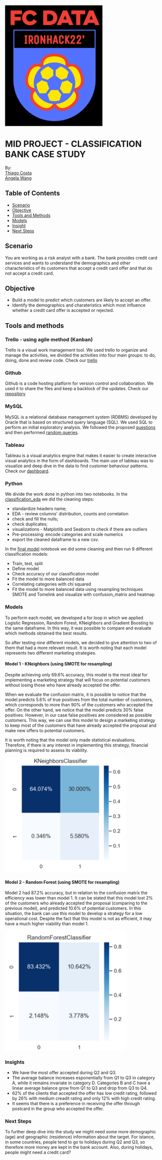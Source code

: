 ![alt text](https://github.com/cosfer2804/FCDATA/blob/main/screenshot/logo.png)

# MID PROJECT - CLASSIFICATION BANK CASE STUDY

By: <br/>
[Thiago Costa](https://www.linkedin.com/in/cosfer-thiago/)<br/>
[Angela Wang](https://www.linkedin.com/in/angela-wang-716632b1/)

## Table of Contents
- [Scenario](#scenario)
- [Objective](#objective)
- [Tools and Methods](#tools-and-methods)
- [Models](#models)
- [Insight](#insights)
- [Next Steps](#next-steps)

## Scenario
You are working as a risk analyst with a bank. The bank provides credit card services and wants to understand the demographics and other characteristics of its customers that accept a credit card offer and that do not accept a credit card.

## Objective
* Build a model to predict which customers are likely to accept an offer.
* Identify the demographics and charateristics which most influence whether a credit card offer is accepted or rejected.

## Tools and methods

### Trello - using agile method (Kanban)
Trello is a visual work management tool. We used trello to organize and manage the activities, we divided the activities into four main groups: to do, doing, done and review code. Check our [trello](https://trello.com/b/I8S3Yl00/fc-data)

### Github
Github is a code hosting platform for version control and collaboration. We used it to share the files and keep a backlock of the updates. Check our [repository](https://github.com/cosfer2804/FCDATA)

### MySQL
MySQL is a relational database management system (RDBMS) developed by Oracle that is based on structured query language (SQL).
We used SQL to perform an initial exploratory analysis. We followed the proposed [questions](https://github.com/cosfer2804/FCDATA/blob/main/sql/sql%20analysis.sql) and then performed [random queries](https://github.com/cosfer2804/FCDATA/blob/main/sql/eda_queries.sql).

### Tableau
Tableau is a visual analytics engine that makes it easier to create interactive visual analytics in the form of dashboards. The main use of tableau was to visualize and deep dive in the data to find customer behaviour patterns. Check our [dashboard](https://public.tableau.com/app/profile/angela6850/viz/FCdataclassification/Dashboard?publish=yes).

### Python
We divide the work done in python into two notebooks.
In the [classification_eda](https://github.com/cosfer2804/FCDATA/blob/main/python/classification_eda.ipynb) we did the cleaning steps:
* standardize headers name;
* EDA - review columns' distribution, counts and correlation
* check and fill the nulls;
* check duplicates;
* visualizations - Matplotlib and Seaborn to check if there are outliers
* Pre-processing: encode categories and scale numerics
* export the cleaned dataframe to a new csv.

In the [final model](https://github.com/cosfer2804/FCDATA/blob/main/python/classification_final.ipynb) notebook we did some cleaning and then run 9 different classification models:
* Train, test, split
* Define model
* Check accuracy of our classification model
* Fit the model to more balanced data
* Correlating categories with chi squared
* Fit the model to more balanced data using resampling techniques SMOTE and Tomelink and visualize with confusion_matrix and heatmap

### Models
To perform each model, we developed a for loop in which we applied Logistic Regression, Random Forest, KNeighbors and Gradient Boosting to the same dataframe. In this way, it was possible to compare and evaluate which methods obtained the best results.

So after testing nine different models, we decided to give attention to two of them that had a more relevant result. It is worth noting that each model represents two different marketing strategies. 

#### Model 1 - KNeighbors (using SMOTE for resampling)
Despite achieving only 69.6% accuracy, this model is the most ideal for implementing a marketing strategy that will focus on potential customers without losing those who have already accepted the offer. 

When we evaluate the confusion matrix, it is possible to notice that the model predicts 5.6% of true positives from the total number of customers, which corresponds to more than 90% of the customers who accepted the offer. On the other hand, we notice that the model predicts 30% false positives. However, in our case false positives are considered as possible customers. This way, we can use this model to design a marketing strategy to keep most of the customers that have already accepted the proposal and make new offers to potential customers. 

It is worth noting that the model only made statistical evaluations. Therefore, if there is any interest in implementing this strategy, financial planning is required to assess its viability.

<img width="400" alt="KNeighbors" src="https://github.com/cosfer2804/FCDATA/blob/main/screenshot/knn_best1.png">

#### Model 2 - Random Forest (using SMOTE for resampling)
Model 2 had 87.2% accuracy, but in relation to the confusion matrix the efficiency was lower than model 1. It can be stated that this model lost 2% of the customers who already accepted the proposal (comparing to the previous model), and predicted 10.6% of potential customers. In this situation, the bank can use this model to develop a strategy for a low operational cost. Despite the fact that this model is not as efficient, it may have a much higher viability than model 1.

<img width="400" alt="Random Forest" src="https://github.com/cosfer2804/FCDATA/blob/main/screenshot/randomforest_best2.png">

### Insights
* We have the most offer accepted during Q2 and Q3.
* The average balance increases esponentially from Q1 to Q3 in category A, while it  remains invariate in category D. Categories B and C have a linear average balance   grow from Q1 to Q3 and drop from Q3 to Q4.
* 62% of the clients that accepted the offer has low credit rating, followed by 26%  with medium creadit rating and only 12% with high credit rating.
* It seems that there is a preference in receiving the offer through postcard in the group who accepted the offer.

### Next Steps
To further deep dive into the study we might need some more demographic (age) and geographic (residence) information about the target. For istance, in some countries, people tend to go to holidays during Q2 and Q3, so therefore more money are kept in the bank account. Also, during holidays, people might need a credit card?
